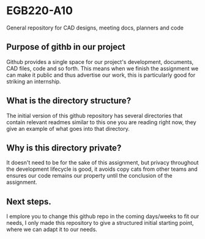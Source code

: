 # EGB220-A10
General repository for CAD designs, meeting docs, planners and code

## Purpose of githb in our project
Github provides a single space for our project's development, documents, CAD files, code and so forth. This means when we finish the assignment we can make it public and thus advertise our work, this is particularly good for striking an internship.

## What is the directory structure?
The initial version of this github repository has several directories that contain relevant readmes similar to this one you are reading right now, they give an example of what goes into that directory.

## Why is this directory private?
It doesn't need to be for the sake of this assignment, but privacy throughout the development lifecycle is good, it avoids copy cats from other teams and ensures our code remains our property until the conclusion of the assignment.

## Next steps.
I emplore you to change this github repo in the coming days/weeks to fit our needs, I only made this repository to give a structured initial starting point, where we can adapt it to our needs.
